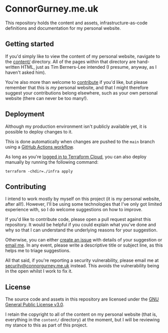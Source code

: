 # ConnorGurney.me.uk

This repository holds the content and assets, infrastructure-as-code definitions and documentation for my personal website.

## Getting started

If you'd simply like to view the content of my personal website, navigate to the [content/][content] directory. All of the pages within that directory are hand-written HTML, just as Tim Berners-Lee intended (I presume, anyway, as I haven't asked him).

You're also more than welcome to [contribute](#contributing) if you'd like, but please remember that this is _my_ personal website, and that I might therefore suggest your contributions belong elsewhere, such as your own personal website (there can never be too many!).

## Deployment

Although my production environment isn't publicly available yet, it is possible to deploy changes to it.

This is done automatically when changes are pushed to the `main` branch using a [GitHub Actions workflow](./.github/workflows/deploy.yml).

As long as you're [logged in to Terraform Cloud](https://developer.hashicorp.com/terraform/tutorials/cloud-get-started/cloud-login), you can also deploy manually by running the following command:

```shell
terraform -chdir=./infra apply
```

## Contributing

I intend to work mostly by myself on this project (it is _my_ personal website, after all!). However, I'll be using some technologies that I've only got limited experience with, so I do welcome suggestions on how to improve.

If you'd like to contribute code, please open a pull request against this repository. It would be helpful if you could explain what you've done and why so that I can understand the underlying reasons for your suggestion.

Otherwise, you can either [create an issue][issues] with details of your suggestion or [email me][email]. In any event, please write a descriptive title or subject line, as this helps me to triage suggestions.

All that said, if you're reporting a security vulnerability, please email me at [security@connorgurney.me.uk][security] instead. This avoids the vulnerability being in the open whilst I work to fix it.

## License

The source code and assets in this repository are licensed under the [GNU General Public License v3.0][license].

I retain the copyright to all of the content on my personal website (that is, everything in the `content/` directory) at the moment, but I will be reviewing my stance to this as part of this project.

[content]:  ./content/
[email]:    mailto:me@connorgurney.me.uk
[issues]:   https://github.com/connordoner/cgmeuk/issues
[license]:  ./LICENSE.md
[security]: mailto:security@connorgurney.me.uk
